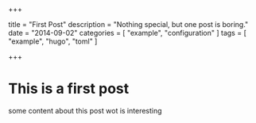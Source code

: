 +++

title = "First Post"
description = "Nothing special, but one post is boring."
date = "2014-09-02"
categories = [ "example", "configuration" ]
tags = [ "example", "hugo", "toml" ]

+++

# This is a first post

some content about this post wot is interesting
